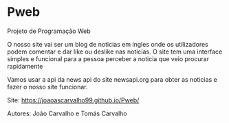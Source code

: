 # Pweb
Projeto de Programação Web 

O nosso site vai ser um blog de noticias em ingles onde os utilizadores podem comentar e dar like ou deslike nas noticias.
O site tem uma interface simples e funcional para a pessoa perceber a noticia que veio procurar rapidamente

Vamos usar a api da news api do site newsapi.org para obter as noticias e fazer o nosso site funcionar.

Site: https://joaoascarvalho99.github.io/Pweb/









Autores: João Carvalho e Tomás Carvalho
